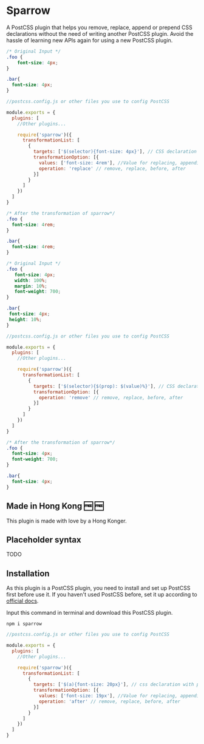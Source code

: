 # Sparrow

<!-- [![Known Vulnerabilities](https://snyk.io/test/github/winston0410/sparrow/badge.svg?targetFile=package.json)](https://snyk.io/test/github/winston0410/sparrow?targetFile=package.json) [![Maintainability](https://api.codeclimate.com/v1/badges/54626992beea73efcadf/maintainability)](https://codeclimate.com/github/winston0410/sparrow/maintainability) [![Codacy Badge](https://app.codacy.com/project/badge/Grade/4f5f78d7736d4ed7b8439c2096bdc38f)](https://www.codacy.com/manual/winston0410/sparrow?utm_source=github.com&utm_medium=referral&utm_content=winston0410/sparrow&utm_campaign=Badge_Grade) [![Test Coverage](https://api.codeclimate.com/v1/badges/54626992beea73efcadf/test_coverage)](https://codeclimate.com/github/winston0410/sparrow/test_coverage) -->

 A PostCSS plugin that helps you remove, replace, append or prepend CSS declarations without the need of writing another PostCSS plugin. Avoid the hassle of learning new APIs again for using a new PostCSS plugin.

```css
/* Original Input */
.foo {
    font-size: 4px;
}

.bar{
  font-size: 4px;
}
```

```javascript
//postcss.config.js or other files you use to config PostCSS

module.exports = {
  plugins: [
    //Other plugins...

    require('sparrow')({
      transformationList: [
        {
          targets: ['$(selector){font-size: 4px}'], // CSS declaration with placeholders.  This will target any selector with font-size: 4px as its rule.
          transformationOption: [{
            values: ['font-size: 4rem'], //Value for replacing, appending or prepending target value. Can be omitted if the operation: 'remove'
            operation: 'replace' // remove, replace, before, after
          }]
        }
      ]
    })
  ]
}
```

```css
/* After the transformation of sparrow*/
.foo {
  font-size: 4rem;
}

.bar{
  font-size: 4rem;
}
```

<!-- Remove -->

 ```css
/* Original Input */
.foo {
    font-size: 4px;
    width: 100%;
    margin: 10%;
    font-weight: 700;
}

.bar{
  font-size: 4px;
  height: 10%;
}
```

```javascript
//postcss.config.js or other files you use to config PostCSS

module.exports = {
  plugins: [
    //Other plugins...

    require('sparrow')({
      transformationList: [
        {
          targets: ['$(selector){$(prop): $(value)%}'], // CSS declaration with placeholders.  This will target any selector with font-size: 4px as its rule.
          transformationOption: [{
            operation: 'remove' // remove, replace, before, after
          }]
        }
      ]
    })
  ]
}
```

```css
/* After the transformation of sparrow*/
.foo {
  font-size: 4px;
  font-weight: 700;
}

.bar{
  font-size: 4px;
}
```

## Made in Hong Kong :free: :free:

This plugin is made with love by a Hong Konger.

## Placeholder syntax

TODO

## Installation

As this plugin is a PostCSS plugin, you need to install and set up PostCSS first before use it. If you haven't used PostCSS before, set it up according to [official docs](https://github.com/postcss/postcss#usage).

Input this command in terminal and download this PostCSS plugin.

```shell
npm i sparrow
```

```javascript
//postcss.config.js or other files you use to config PostCSS

module.exports = {
  plugins: [
    //Other plugins...

    require('sparrow')({
      transformationList: [
        {
          targets: ['$(a){font-size: 20px}'], // css declaration with placeholders
          transformationOption: [{
            values: ['font-size: 19px'], //Value for replacing, appending or prepending target value. Can be omitted if the operation: 'remove'
            operation: 'after' // remove, replace, before, after
          }]
        }
      ]
    })
  ]
}
```
